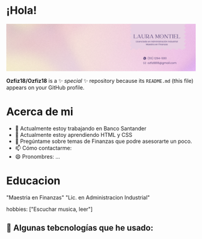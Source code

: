
# **¡Hola!**

![header](/LauraMontiel.png)

**Ozfiz18/Ozfiz18** is a ✨ _special_ ✨ repository because its `README.md` (this file) appears on your GitHub profile.

# **Acerca de mi**

- 🔭 Actualmente estoy trabajando en Banco Santander
- 🌱 Actualmente estoy aprendiendo HTML y CSS
- 💬 Pregúntame sobre temas de Finanzas que podre asesorarte un poco.
- 📫 Cómo contactarme: 
- 😄 Pronombres: ...

# **Educacion**

  "Maestria en Finanzas"
  "Lic. en Administracion Industrial"

  hobbies: ["Escuchar musica, leer"]

 ## 🎯 **Algunas tebcnologías que he usado:**
